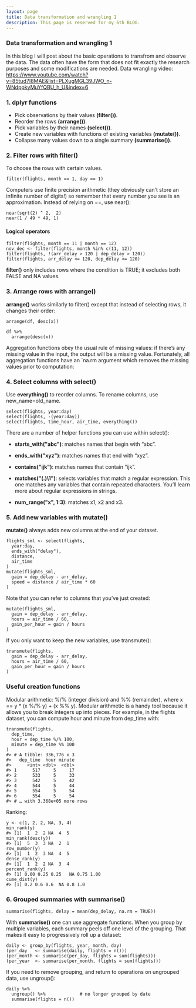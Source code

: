 ```yaml
---
layout: page
title: Data transformation and wrangling 1
description: This page is reserved for my 6th BLOG.
---
```


### Data transformation and wrangling 1

In this blog I will post about the basic operations to transfrom and observe the data. The data often have the form that does not fit exactly the research purposes and some modifications are needed.
Data wrangling video: <https://www.youtube.com/watch?v=85tud7I8MAE&list=PLXugMGL39JWO_n-WNdppkyMuYfQBU_h_U&index=6>


### 1. dplyr functions

- Pick observations by their values **(filter())**.
- Reorder the rows **(arrange())**.
- Pick variables by their names **(select())**.
- Create new variables with functions of existing variables **(mutate())**.
- Collapse many values down to a single summary **(summarise())**.


### 2. Filter rows with filter()
To choose the rows with certain values.
```
filter(flights, month == 1, day == 1)
```

Computers use finite precision arithmetic (they obviously can’t store an infinite number of digits!) so remember that every number you see is an approximation. Instead of relying on ==, use near():
```
near(sqrt(2) ^ 2,  2)
near(1 / 49 * 49, 1)
```

#### Logical operators
```
filter(flights, month == 11 | month == 12)
nov_dec <- filter(flights, month %in% c(11, 12))
filter(flights, !(arr_delay > 120 | dep_delay > 120))
filter(flights, arr_delay <= 120, dep_delay <= 120)
```
**filter()** only includes rows where the condition is TRUE; it excludes both FALSE and NA values.


### 3. Arrange rows with arrange()
**arrange()** works similarly to filter() except that instead of selecting rows, it changes their order:
```
arrange(df, desc(x))

df %>%
  arrange(desc(x))
```
Aggregation functions obey the usual rule of missing values: if there’s any missing value in the input, the output will be a missing value. Fortunately, all aggregation functions have an `na.rm argument which removes the missing values prior to computation:


### 4. Select columns with select()

Use **everything()** to reorder columns.
To rename columns, use new_name=old_name.
```
select(flights, year:day)
select(flights, -(year:day))
select(flights, time_hour, air_time, everything())
```

There are a number of helper functions you can use within select():

- **starts_with("abc")**: matches names that begin with “abc”.

- **ends_with("xyz")**: matches names that end with “xyz”.

- **contains("ijk")**: matches names that contain “ijk”.

- **matches("(.)\\1")**: selects variables that match a regular expression. This one matches any variables that contain repeated characters. You’ll learn more about regular expressions in strings.

- **num_range("x", 1:3)**: matches x1, x2 and x3.


### 5. Add new variables with mutate()
**mutate()** always adds new columns at the end of your dataset.
```
flights_sml <- select(flights,
  year:day,
  ends_with("delay"),
  distance,
  air_time
)
mutate(flights_sml,
  gain = dep_delay - arr_delay,
  speed = distance / air_time * 60
)
```
Note that you can refer to columns that you’ve just created:
```
mutate(flights_sml,
  gain = dep_delay - arr_delay,
  hours = air_time / 60,
  gain_per_hour = gain / hours
)
```
If you only want to keep the new variables, use transmute():
```
transmute(flights,
  gain = dep_delay - arr_delay,
  hours = air_time / 60,
  gain_per_hour = gain / hours
)
```

### Useful creation functions
Modular arithmetic: %/% (integer division) and %% (remainder), where x == y * (x %/% y) + (x %% y). Modular arithmetic is a handy tool because it allows you to break integers up into pieces. For example, in the flights dataset, you can compute hour and minute from dep_time with:
```
transmute(flights,
  dep_time,
  hour = dep_time %/% 100,
  minute = dep_time %% 100
)
#> # A tibble: 336,776 x 3
#>   dep_time  hour minute
#>      <int> <dbl>  <dbl>
#> 1      517     5     17
#> 2      533     5     33
#> 3      542     5     42
#> 4      544     5     44
#> 5      554     5     54
#> 6      554     5     54
#> # … with 3.368e+05 more rows
```
Ranking:
```
y <- c(1, 2, 2, NA, 3, 4)
min_rank(y)
#> [1]  1  2  2 NA  4  5
min_rank(desc(y))
#> [1]  5  3  3 NA  2  1
row_number(y)
#> [1]  1  2  3 NA  4  5
dense_rank(y)
#> [1]  1  2  2 NA  3  4
percent_rank(y)
#> [1] 0.00 0.25 0.25   NA 0.75 1.00
cume_dist(y)
#> [1] 0.2 0.6 0.6  NA 0.8 1.0
```


### 6. Grouped summaries with summarise()
```
summarise(flights, delay = mean(dep_delay, na.rm = TRUE))
```
With **summarise()** one can use aggregate functions.
When you group by multiple variables, each summary peels off one level of the grouping. That makes it easy to progressively roll up a dataset:
```
daily <- group_by(flights, year, month, day)
(per_day   <- summarise(daily, flights = n()))
(per_month <- summarise(per_day, flights = sum(flights)))
(per_year  <- summarise(per_month, flights = sum(flights)))
```
If you need to remove grouping, and return to operations on ungrouped data, use ungroup():
```
daily %>%
  ungroup() %>%             # no longer grouped by date
  summarise(flights = n())
```

